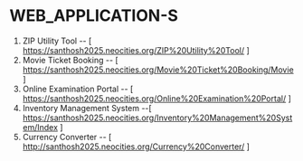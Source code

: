 # WEB_APPLICATION-S

1. ZIP Utility Tool -- [ https://santhosh2025.neocities.org/ZIP%20Utility%20Tool/ ]
2. Movie Ticket Booking -- [ https://santhosh2025.neocities.org/Movie%20Ticket%20Booking/Movie ]
3. Online Examination Portal  --  [ https://santhosh2025.neocities.org/Online%20Examination%20Portal/ ]
4. Inventory Management System  --[ https://santhosh2025.neocities.org/Inventory%20Management%20System/Index ]
5. Currency Converter -- [ http://santhosh2025.neocities.org/Currency%20Converter/ ]
